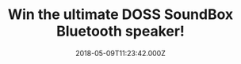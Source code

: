 ---
campaign-uuid: "c-23e27304-6a5f-4727-ad10-91b4c55db543"
type: "Preview"
category: "Gift"
date: "2018-05-09T11:23:42.000Z"
end-date: "2018-06-09T23:59:00.000Z"
disable-form: false
is_promoted: false
has_entry_page: true
title: "Win the ultimate DOSS SoundBox Bluetooth speaker!"
competition-description: "<p>In need to find the perfect speaker to make your party\
  \ stand out? We have the ONE for YOU! Here comes The ultimate and innovative DOSS\
  \ SoundBox Bluetooth speaker with Wireless Bluetooth, HD sound, Handsfree… and more\
  \ features to know!</p> \r\n<p>Click on the link below for a chance to win The DOSS\
  \ Soundbox speaker and enjoy an extraordinary audiovisual experience!</p>"
hero-header: "Win the ultimate DOSS SoundBox Bluetooth speaker!"
terms-confirmation: "N/A"
banner-img: "https://assets.expresslyapp.com/asset-0589d91b-35db-4b0c-bdba-d76cd0d3ed8b.jpg"
logo-left-href: "https://aaa.nme.com/"
logo-left-image: "https://assets.expresslyapp.com/asset-50e3e741-fb4e-4b4a-a1b3-6c63f945cf79.jpg"
logo-left-title: "nme aaa"
bg-image-hero: "https://assets.expresslyapp.com/asset-e6b8b0bb-41c8-4655-be7b-05ad5db43ae8.jpg"
bg-image-first: "https://assets.expresslyapp.com/asset-164d957b-332c-4ecd-87d6-ceca2a4ffa4d.jpg"
bg-image-second: "https://assets.expresslyapp.com/asset-f69df065-0cc4-4379-9e66-992f7e477db1.jpg"
bg-image-third: "https://assets.expresslyapp.com/asset-a91467de-b3ad-480f-8b85-c0c34e3d0266.jpg"
section1-content: "Powerful, superior and unique are the three perfect words to describe\
  \ this new technological portable speaker! There are too many speakers in the market,\
  \ so hard for them to stand out but this one is totally a MUST!"
section2-content: "Compatible with all Bluetooth-enabled devices, Superior sound quality,\
  \ Sensitive touch button with Laser Carving finish, Ultra-compact that can easily\
  \ be slipped everywhere, Rechargeable battery supply to a 12 hours continuous play\
  \ with high-quality that enrich your ears all the time & many more!"
section3-content: "<p>If you’re looking for amazing music and elegant control, complete\
  \ the draw below for a chance to win the brand new Doss SoundBox Bluetooth speaker\
  \ and it could be coming home with you!</p>\r\n<p>Good luck</p>"
entry-title: "Win the ultimate DOSS SoundBox Bluetooth speaker!"
entry-content: "<p>Enter the draw to win the speakers your ears deserve, DOSS SoundBox\
  \ Bluetooth speaker! by completing the form below before 23:59 on 9th  June 2018.</p>"
has-winner: false
prize-description: "A Doss SoundBox Bluetooth speaker"
---